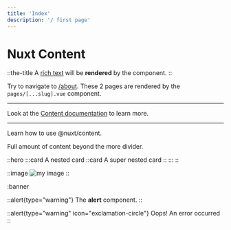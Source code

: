 ```yaml
---
title: 'Index'
description: '/ first page'
---
```


# Nuxt Content


::the-title
A [rich text](/) will be **rendered** by the component.
::

Try to navigate to [/about](/about). These 2 pages are rendered by the `pages/[...slug].vue` component.

---

Look at the [Content documentation](https://content.nuxtjs.org/) to learn more.

---

Learn how to use @nuxt/content.
<!--more-->
Full amount of content beyond the more divider.

::hero
  :::card
    A nested card
    ::card
      A super nested card
    ::
  :::
::

::image
![my image](/img/image.png)
::

:banner

::alert{type="warning"}
The **alert** component.
::

::alert{type="warning" icon="exclamation-circle"}
Oops! An error occurred
::
